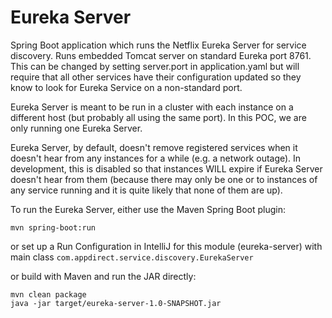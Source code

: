 # Eureka Server

Spring Boot application which runs the Netflix Eureka Server for service discovery.  Runs embedded Tomcat server on
standard Eureka port 8761.  This can be changed by setting server.port in application.yaml but will require that
all other services have their configuration updated so they know to look for Eureka Service on a non-standard port.

Eureka Server is meant to be run in a cluster with each instance on a different host (but probably all using the 
same port).  In this POC, we are only running one Eureka Server.

Eureka Server, by default, doesn't remove registered services when it doesn't hear from any instances for a 
while (e.g. a network outage).  In development, this is disabled so that instances WILL expire if Eureka Server 
doesn't hear from them (because there may only be one or to instances of any service running and it is quite likely
that none of them are up).

To run the Eureka Server, either use the Maven Spring Boot plugin:

```
mvn spring-boot:run
```

or set up a Run Configuration in IntelliJ for this module (eureka-server) with main class `com.appdirect.service.discovery.EurekaServer`

or build with Maven and run the JAR directly:

```
mvn clean package
java -jar target/eureka-server-1.0-SNAPSHOT.jar
```

